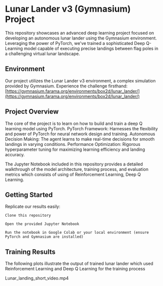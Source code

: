 # Lunar Lander v3 (Gymnasium) Project
This repository showcases an advanced deep learning project focused on developing an autonomous lunar lander using the Gymnasium environment.
Leveraging the power of PyTorch, we've trained a sophisticated Deep Q-Learning model capable of executing precise landings between flag poles in a challenging virtual lunar landscape.

## Environment
Our project utilizes the Lunar Lander v3 environment, a complex simulation provided by Gymnasium. Experience the challenge firsthand: [https://gymnasium.farama.org/environments/box2d/lunar_lander/](https://gymnasium.farama.org/environments/box2d/lunar_lander/)

## Project Overview
The core of the project is to learn on how to build and train a deep Q learning model using PyTorch. 
PyTorch Framework: Harnesses the flexibility and power of PyTorch for neural network design and training.
Autonomous Decision Making: The agent learns to make real-time decisions for smooth landings in varying conditions.
Performance Optimization: Rigorous hyperparameter tuning for maximizing learning efficiency and landing accuracy.

The Jupyter Notebook included in this repository provides a detailed walkthrough of the model architecture, training process, and evaluation metrics which consists of using of Reinforcement Learning, Deep Q Learning.

## Getting Started

Replicate our results easily:

    Clone this repository

    Open the provided Jupyter Notebook

    Run the notebook in Google Colab or your local environment (ensure PyTorch and Gymnasium are installed)

## Training Results

The following plots illustrate the output of trained lunar lander which used Reinforcement Learning and Deep Q Learning for the training process

Lunar_landing_short_video.mp4
